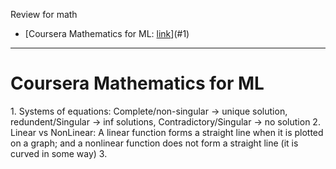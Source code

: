 Review for math <br/>

- [Coursera Mathematics for ML: [link](https://www.coursera.org/specializations/mathematics-for-machine-learning-and-data-science)](#1) 


---------------
<h1 id="1">Coursera Mathematics for ML</h1>
1. Systems of equations: Complete/non-singular -> unique solution,  redundent/Singular -> inf solutions, Contradictory/Singular -> no solution
2. Linear vs NonLinear: A linear function forms a straight line when it is plotted on a graph; and a nonlinear function does not form a straight line (it is curved in some way)
3. 
